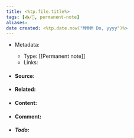 ```yaml
---
title: <%tp.file.title%>
tags: [📥️/🚯, permanent-note]
aliases:
date created: <%tp.date.now("MMMM Do, yyyy")%>
---
```


- Metadata: 
	- Type: [[Permanent note]]
	- Links: 

- #### Source:
- #### Related:
- #### Content:
- #### Comment:
- ##### Todo: